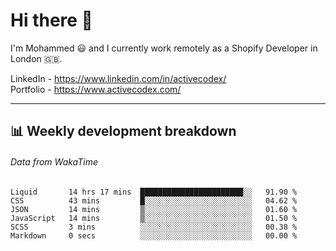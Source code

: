# Hi there 👋

I'm Mohammed 😃 and I currently work remotely as a Shopify Developer in London 🇬🇧.

LinkedIn - https://www.linkedin.com/in/activecodex/
<br/>
Portfolio - https://www.activecodex.com/

---

## 📊 Weekly development breakdown
###### Data from WakaTime

<!--START_SECTION:waka-->

```text
Liquid       14 hrs 17 mins  ███████████████████████░░   91.90 %
CSS          43 mins         █░░░░░░░░░░░░░░░░░░░░░░░░   04.62 %
JSON         14 mins         ▒░░░░░░░░░░░░░░░░░░░░░░░░   01.60 %
JavaScript   14 mins         ▒░░░░░░░░░░░░░░░░░░░░░░░░   01.50 %
SCSS         3 mins          ░░░░░░░░░░░░░░░░░░░░░░░░░   00.38 %
Markdown     0 secs          ░░░░░░░░░░░░░░░░░░░░░░░░░   00.00 %
```

<!--END_SECTION:waka-->
